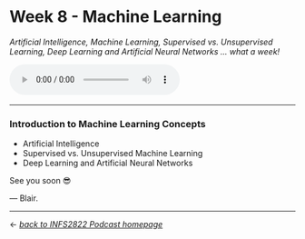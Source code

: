 # Week 8 - Machine Learning

_Artificial Intelligence, Machine Learning, Supervised vs. Unsupervised Learning, Deep Learning and Artificial Neural Networks ... what a week!_

<audio controls>
  <source src="../../podcast-assets/ep00008-rev01.mp3" type="audio/mpeg">
Your browser does not support the audio element.
</audio>
&nbsp;

---

### Introduction to Machine Learning Concepts

- Artificial Intelligence
- Supervised vs. Unsupervised Machine Learning
- Deep Learning and Artificial Neural Networks

See you soon 😎

&mdash; Blair.

---

&larr; _[back to INFS2822 Podcast homepage](https://blairw.github.io/infs2822podcast/)_
